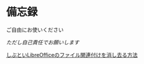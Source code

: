 # 備忘録

ご自由にお使いください

*ただし自己責任でお願いします*

[しぶといLibreOfficeのファイル関連付けを消し去る方法](https://github.com/tk-yoshimura/CommonplaceBook/tree/main/%E3%81%97%E3%81%B6%E3%81%A8%E3%81%84LibreOffice%E3%81%AE%E3%83%95%E3%82%A1%E3%82%A4%E3%83%AB%E9%96%A2%E9%80%A3%E4%BB%98%E3%81%91%E3%82%92%E6%B6%88%E3%81%97%E5%8E%BB%E3%82%8B%E6%96%B9%E6%B3%95)  